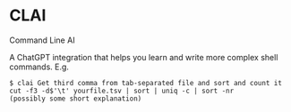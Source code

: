 # CLAI

Command Line AI

A ChatGPT integration that helps you learn and write more complex shell commands. E.g.

```
$ clai Get third comma from tab-separated file and sort and count it
cut -f3 -d$'\t' yourfile.tsv | sort | uniq -c | sort -nr
(possibly some short explanation)

```


